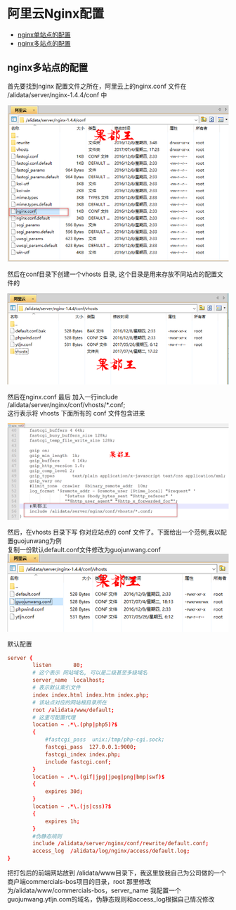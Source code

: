 # 阿里云Nginx配置

* [nginx单站点的配置]()
* [nginx多站点的配置](nginx多站点的配置)

## nginx多站点的配置
首先要找到nginx 配置文件之所在，阿里云上的nginx.conf 文件在 /alidata/server/nginx-1.4.4/conf 中

![](/服务器/images/Nginx位置.png)

然后在conf目录下创建一个vhosts 目录,  这个目录是用来存放不同站点的配置文件的

![](/服务器/images/vhosts.png)

然后在nginx.conf 最后 加入一行include /alidata/server/nginx/conf/vhosts/*.conf;  
这行表示将 vhosts 下面所有的 conf 文件包含进来

![](/服务器/images/Nginx加入配置.png) 

然后，在vhosts 目录下写 你对应站点的 conf 文件了。下面给出一个范例,我以配置guojunwang为例  
复制一份默认default.conf文件修改为guojunwang.conf
![](/assets/guojunwangconf.png)

默认配置
```conf
server {
        listen       80;
		# 这个表示 网站域名, 可以是二级甚至多级域名  
        server_name  localhost;
		# 表示默认索引文件 
		index index.html index.htm index.php;
		# 该站点对应的网站根目录所在
		root /alidata/www/default;
		# 这里可配置代理
		location ~ .*\.(php|php5)?$
		{
			#fastcgi_pass  unix:/tmp/php-cgi.sock;
			fastcgi_pass  127.0.0.1:9000;
			fastcgi_index index.php;
			include fastcgi.conf;
		}
		location ~ .*\.(gif|jpg|jpeg|png|bmp|swf)$
		{
			expires 30d;
		}
		location ~ .*\.(js|css)?$
		{
			expires 1h;
		}
		#伪静态规则
		include /alidata/server/nginx/conf/rewrite/default.conf;
		access_log  /alidata/log/nginx/access/default.log;
}
```
把打包后的前端网站放到 /alidata/www目录下，我这里放我自己为公司做的一个商户端commercials-bos项目的目录，root 那里修改为/alidata/www/commercials-bos，server_name 我配置一个guojunwang.ytljn.com的域名，伪静态规则和access_log根据自己情况修改